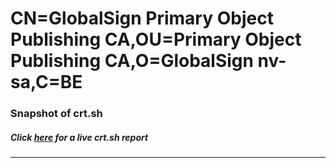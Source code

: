 # CN=GlobalSign Primary Object Publishing CA,OU=Primary Object Publishing CA,O=GlobalSign nv-sa,C=BE
### Snapshot of crt.sh
##### Click [here](https://crt.sh/?q=Serial_0400000000011E44A5ECBE) for a live crt.sh report

---
